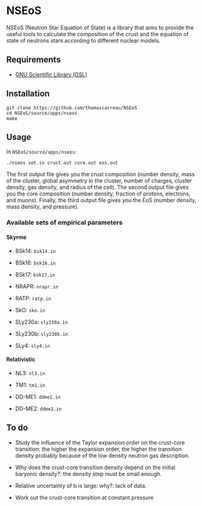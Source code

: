 NSEoS
=====

NSEoS (Neutron Star Equation of State) is a library that aims to provide the useful tools to calculate 
the composition of the crust and the equation of state of neutrons stars according to different nuclear models.

Requirements
------------

* [GNU Scientific Library (GSL)](https://www.gnu.org/software/gsl/)

Installation
------------

    git clone https://github.com/thomascarreau/NSEoS
    cd NSEoS/source/apps/nseos
    make

Usage
-----

In `NSEoS/source/apps/nseos`:

    ./nseos set.in crust.out core.out eos.out

The first output file gives you the crust composition (number density, mass of the cluster, global asymmetry in the cluster, 
number of charges, cluster density, gas density, and radius of the cell). 
The second output file gives you the core composition (number density, fraction of protons, electrons, and muons). 
Finally, the third output file gives you the EoS (number density, mass density, and pressure).

### Available sets of empirical parameters

#### Skyrme

* BSk14: `bsk14.in`

* BSk16: `bsk16.in`

* BSk17: `bsk17.in`

* NRAPR: `nrapr.in`

* RATP: `ratp.in`

* SkO: `sko.in`

* SLy230a: `sly230a.in`

* SLy230b: `sly230b.in`

* SLy4: `sly4.in`

#### Relativistic

* NL3: `nl3.in`

* TM1: `tm1.in`

* DD-ME1: `ddme1.in`

* DD-ME2: `ddme2.in`

To do
-----

* Study the influence of the Taylor expansion order on the crust-core transition: the higher the expansion order, 
    the higher the transition density probably because of the low density neutron gas description.

* Why does the crust-core transition density depend on the initial baryonic density?: the density step must be 
    small enough.

* Relative uncertainty of b is large: why?: lack of data.

* Work out the crust-core transition at constant pressure

